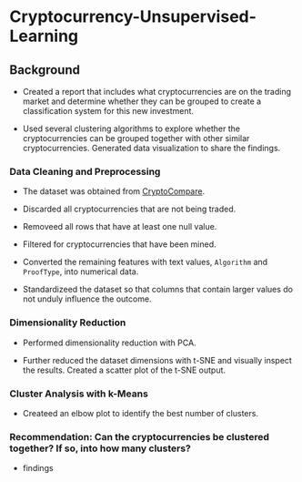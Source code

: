 # Cryptocurrency-Unsupervised-Learning

## Background

* Created a report that includes what cryptocurrencies are on the trading market and determine whether they can be grouped to create a classification system for this new investment.

* Used several clustering algorithms to explore whether the cryptocurrencies can be grouped together with other similar cryptocurrencies. Generated data visualization to share the findings.


### Data Cleaning and Preprocessing 

* The dataset was obtained from [CryptoCompare](https://min-api.cryptocompare.com/data/all/coinlist).

* Discarded all cryptocurrencies that are not being traded. 

* Removeed all rows that have at least one null value.

* Filtered for cryptocurrencies that have been mined.

* Converted the remaining features with text values, `Algorithm` and `ProofType`, into numerical data. 

* Standardizeed the dataset so that columns that contain larger values do not unduly influence the outcome.

### Dimensionality Reduction

* Performed dimensionality reduction with PCA. 

* Further reduced the dataset dimensions with t-SNE and visually inspect the results. Created a scatter plot of the t-SNE output. 

### Cluster Analysis with k-Means

* Createed an elbow plot to identify the best number of clusters. 

### Recommendation: Can the cryptocurrencies be clustered together? If so, into how many clusters?

* findings
